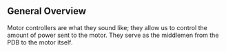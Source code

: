 ## General Overview
Motor controllers are what they sound like; they allow us to control the amount of power sent to the motor. They serve as the middlemen from the PDB to the motor itself.
